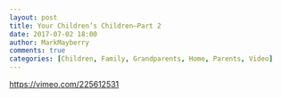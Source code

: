 ```yaml
---
layout: post
title: Your Children’s Children—Part 2
date: 2017-07-02 18:00
author: MarkMayberry
comments: true
categories: [Children, Family, Grandparents, Home, Parents, Video]
---
```

https://vimeo.com/225612531
